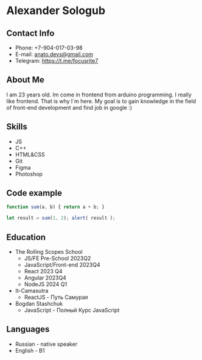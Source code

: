 # __Alexander Sologub__

## __Contact Info__

- Phone: +7-904-017-03-98
- E-mail: <anato.devs@gmail.com>
- Telegram: <https://t.me/focusrite7>

## __About Me__

I am 23 years old. Im come in frontend from arduino programming. I really like frontend. That is why I`m here. My goal is to gain knowledge in the field of front-end development and find job in google :)

## __Skills__

- JS
- C++
- HTML&CSS
- Git
- Figma
- Photoshop

## __Code example__

```javascript
function sum(a, b) { return a + b; }

let result = sum(1, 2); alert( result ); 
```

## __Education__

- The Rolling Scopes School
  - JS/FE Pre-School 2023Q2
  - JavaScript/Front-end 2023Q4
  - React 2023 Q4
  - Angular 2023Q4
  - NodeJS 2024 Q1
- It-Camasutra
  - ReactJS - Путь Самурая
- Bogdan Stashchuk
  - JavaScript - Полный Курс JavaScript

## __Languages__

- Russian - native speaker
- English - B1

